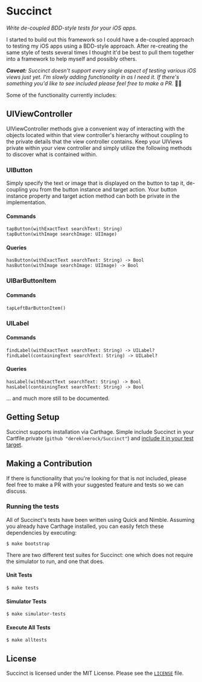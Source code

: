 # Succinct
*Write de-coupled BDD-style tests for your iOS apps.*

I started to build out this framework so I could have a de-coupled approach to testing my iOS apps using a BDD-style approach. After re-creating the same style of tests several times I thought it'd be best to pull them together into a framework to help myself and possibly others. 

**_Caveat:_** _Succinct doesn't support every single aspect of testing various iOS views just yet. I'm slowly adding functionality in as I need it. If there's something you'd like to see included please feel free to make a PR._ 👍🏻

Some of the functionality currently includes:

## UIViewController
UIViewController methods give a convenient way of interacting with the objects located within that view controller's hierarchy without coupling to the private details that the view controller contains. Keep your UIViews private within your view controller and simply utilize the following methods to discover what is contained within.

### UIButton
Simply specify the text or image that is displayed on the button to tap it, de-coupling you from the button instance and target action. Your button instance property and target action method can both be private in the implementation.    

#### Commands
```
tapButton(withExactText searchText: String)
tapButton(withImage searchImage: UIImage)
```

#### Queries
```
hasButton(withExactText searchText: String) -> Bool
hasButton(withImage searchImage: UIImage) -> Bool
```

### UIBarButtonItem

#### Commands
```
tapLeftBarButtonItem()
```

### UILabel

#### Commands
```
findLabel(withExactText searchText: String) -> UILabel?
findLabel(containingText searchText: String) -> UILabel?
```

#### Queries
```
hasLabel(withExactText searchText: String) -> Bool
hasLabel(containingText searchText: String) -> Bool
```

... and much more still to be documented.

## Getting Setup
Succinct supports installation via Carthage. Simple include Succinct in your Cartfile.private (`github "derekleerock/Succinct"`) and [include it in your test target](https://github.com/Carthage/Carthage#adding-frameworks-to-unit-tests-or-a-framework).

## Making a Contribution
If there is functionality that you're looking for that is not included, please feel free to make a PR with your suggested feature and tests so we can discuss. 

### Running the tests
All of Succinct's tests have been written using Quick and Nimble. Assuming you already have Carthage installed, you can easily fetch these dependencies by executing:

`$ make bootstrap`

There are two different test suites for Succinct: one which does not require the simulator to run, and one that does. 

#### Unit Tests
`$ make tests`

#### Simulator Tests
`$ make simulator-tests`

#### Execute All Tests
`$ make alltests`

## License
Succinct is licensed under the MIT License. Please see the [`LICENSE`](https://github.com/derekleerock/succinct/blob/master/LICENSE) file.
